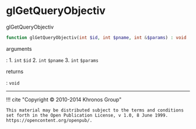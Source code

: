 # glGetQueryObjectiv
glGetQueryObjectiv

```php
function glGetQueryObjectiv(int $id, int $pname, int &$params) : void
```

arguments

:    1. `int` `$id` 
    2. `int` `$pname` 
    3. `int` `$params` 

returns

:    `void` 

---
     

!!! cite "Copyright © 2010-2014 Khronos Group"

    This material may be distributed subject to the terms and conditions set forth in the Open Publication License, v 1.0, 8 June 1999. https://opencontent.org/openpub/.